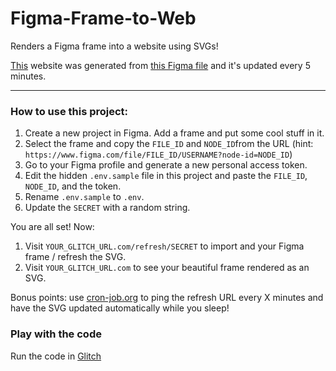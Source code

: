 Figma-Frame-to-Web
=================

Renders a Figma frame into a website using SVGs!

[This](https://figma-frame-to-web.glitch.me/) website was generated from
[this Figma file](https://www.figma.com/file/UPwtwXg6WnGrCagd468vgAcc/javier?node-id=0%3A1") and it's updated every 5 minutes.

---

### How to use this project:

1. Create a new project in Figma. Add a frame and put some cool stuff in it.
2. Select the frame and copy the `FILE_ID` and `NODE_ID`from the URL (hint: `https://www.figma.com/file/FILE_ID/USERNAME?node-id=NODE_ID`)
3. Go to your Figma profile and generate a new personal access token.
4. Edit the hidden `.env.sample` file in this project and paste the `FILE_ID`, `NODE_ID`, and the token.
5. Rename `.env.sample` to `.env`.
6. Update the `SECRET` with a random string.

You are all set! Now: 

1. Visit `YOUR_GLITCH_URL.com/refresh/SECRET` to import and your Figma frame / refresh the SVG.
2. Visit `YOUR_GLITCH_URL.com` to see your beautiful frame rendered as an SVG.

Bonus points: use [cron-job.org](https://cron-job.org) to ping the refresh URL every X minutes and have the SVG updated automatically while you sleep!


### Play with the code

Run the code in [Glitch](https://glitch.com/edit/#!/figma-frame-to-web?path=README.md:1:0)
